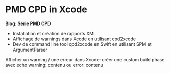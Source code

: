 # PMD CPD in Xcode

**Blog: Série PMD CPD**

- Installation et création de rapports XML
- Affichage de warnings dans Xcode en utilisant cpd2xcode
- Dev de command line tool cpd2xcode en Swift en utilisant SPM et ArgumentParser

Afficher un warning / une erreur dans Xcode: créer une custom build phase avec echo warning: contenu ou error: contenu